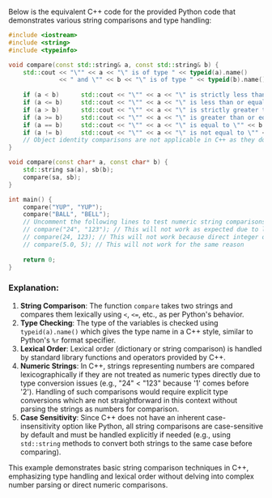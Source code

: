  Below is the equivalent C++ code for the provided Python code that demonstrates various string comparisons and type handling:

```cpp
#include <iostream>
#include <string>
#include <typeinfo>

void compare(const std::string& a, const std::string& b) {
    std::cout << "\"" << a << "\" is of type " << typeid(a).name() 
              << " and \"" << b << "\" is of type " << typeid(b).name() << std::endl;
    
    if (a < b)      std::cout << "\"" << a << "\" is strictly less than \"" << b << "\"" << std::endl;
    if (a <= b)     std::cout << "\"" << a << "\" is less than or equal to \"" << b << "\"" << std::endl;
    if (a > b)      std::cout << "\"" << a << "\" is strictly greater than \"" << b << "\"" << std::endl;
    if (a >= b)     std::cout << "\"" << a << "\" is greater than or equal to \"" << b << "\"" << std::endl;
    if (a == b)     std::cout << "\"" << a << "\" is equal to \"" << b << "\"" << std::endl;
    if (a != b)     std::cout << "\"" << a << "\" is not equal to \"" << b << "\"" << std::endl;
    // Object identity comparisons are not applicable in C++ as they don't use pointers like in Python
}

void compare(const char* a, const char* b) {
    std::string sa(a), sb(b);
    compare(sa, sb);
}

int main() {
    compare("YUP", "YUP");
    compare("BALL", "BELL");
    // Uncomment the following lines to test numeric string comparisons
    // compare("24", "123"); // This will not work as expected due to lexicographical comparison of strings
    // compare(24, 123); // This will not work because direct integer or double comparison without type conversion is not possible in C++
    // compare(5.0, 5); // This will not work for the same reason
    
    return 0;
}
```

### Explanation:
1. **String Comparison**: The function `compare` takes two strings and compares them lexically using `<`, `<=`, etc., as per Python's behavior.
2. **Type Checking**: The type of the variables is checked using `typeid(a).name()` which gives the type name in a C++ style, similar to Python's `%r` format specifier.
3. **Lexical Order**: Lexical order (dictionary or string comparison) is handled by standard library functions and operators provided by C++.
4. **Numeric Strings**: In C++, strings representing numbers are compared lexicographically if they are not treated as numeric types directly due to type conversion issues (e.g., "24" < "123" because '1' comes before '2'). Handling of such comparisons would require explicit type conversions which are not straightforward in this context without parsing the strings as numbers for comparison.
5. **Case Sensitivity**: Since C++ does not have an inherent case-insensitivity option like Python, all string comparisons are case-sensitive by default and must be handled explicitly if needed (e.g., using `std::string` methods to convert both strings to the same case before comparing).

This example demonstrates basic string comparison techniques in C++, emphasizing type handling and lexical order without delving into complex number parsing or direct numeric comparisons.
